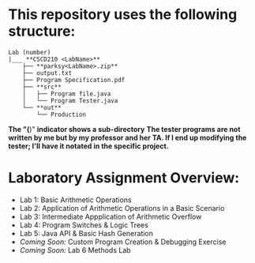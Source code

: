 # This repository uses the following structure:



    Lab (number)
    |___ **CSCD210 <LabName>**
        ├── **parksy<LabName>.zip**
        ├── output.txt
        ├── Program Specification.pdf
        ├── **src**
        │   ├── Program file.java
        │   └── Program Tester.java
        └── **out**
            └── Production

**The "(**)" **indicator shows a sub-directory**
**The tester programs are not written by me but by my professor and her TA.
If I end up modifying the tester; I'll have it notated in the specific project.**


# Laboratory Assignment Overview:

- Lab 1: Basic Arithmetic Operations
- Lab 2: Application of Arithmetic Operations in a Basic Scenario
- Lab 3: Intermediate Appplication of Arithmetic Overflow
- Lab 4: Program Switches & Logic Trees
- Lab 5: Java API & Basic Hash Generation
- *Coming Soon:* Custom Program Creation & Debugging Exercise
- *Coming Soon:* Lab 6 Methods Lab
